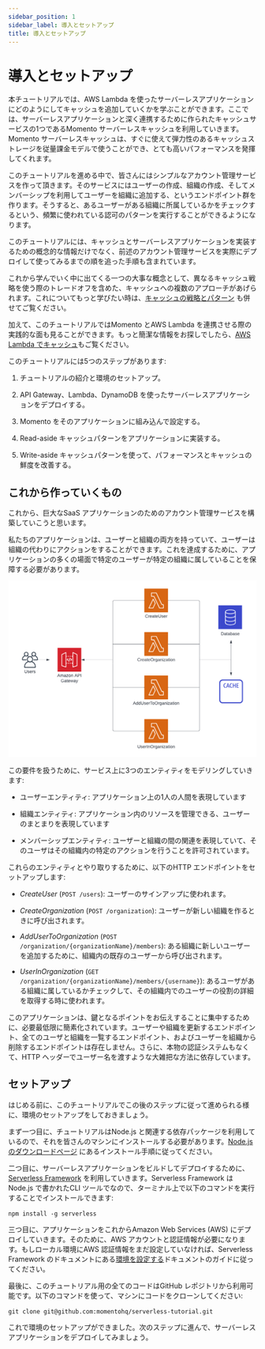 ```yaml
---
sidebar_position: 1
sidebar_label: 導入とセットアップ
title: 導入とセットアップ
---
```


# 導入とセットアップ

本チュートリアルでは、AWS Lambda を使ったサーバーレスアプリケーションにどのようにしてキャッシュを追加していくかを学ぶことができます。ここでは、サーバーレスアプリケーションと深く連携するために作られたキャッシュサービスの1つであるMomento サーバーレスキャッシュを利用していきます。Momento サーバーレスキャッシュは、すぐに使えて弾力性のあるキャッシュストレージを従量課金モデルで使うことができ、とても高いパフォーマンスを発揮してくれます。

このチュートリアルを進める中で、皆さんにはシンプルなアカウント管理サービスを作って頂きます。そのサービスにはユーザーの作成、組織の作成、そしてメンバーシップを利用してユーザーを組織に追加する、というエンドポイント群を作ります。そうすると、あるユーザーがある組織に所属しているかをチェックするという、頻繁に使われている認可のパターンを実行することができるようになります。

このチュートリアルには、キャッシュとサーバーレスアプリケーションを実装するための概念的な情報だけでなく、前述のアカウント管理サービスを実際にデプロイして使ってみるまでの順を追った手順も含まれています。

これから学んでいく中に出てくる一つの大事な概念として、異なるキャッシュ戦略を使う際のトレードオフを含めた、キャッシュへの複数のアプローチがあげられます。これについてもっと学びたい時は、[キャッシュの戦略とパターン](./../introduction/common-caching-patterns) も併せてご覧ください。

加えて、このチュートリアルではMomento とAWS Lambda を連携させる際の実践的な面も見ることができます。もっと簡潔な情報をお探しでしたら、[AWS Lambda でキャッシュ](./../guides/caching-with-aws-lambda)もご覧ください。

このチュートリアルには5つのステップがあります:

1.  チュートリアルの紹介と環境のセットアップ。

2.  API Gateway、Lambda、DynamoDB を使ったサーバーレスアプリケーションをデプロイする。

3.  Momento をそのアプリケーションに組み込んで設定する。

4.  Read-aside キャッシュパターンをアプリケーションに実装する。

5.  Write-aside キャッシュパターンを使って、パフォーマンスとキャッシュの鮮度を改善する。

## これから作っていくもの

これから、巨大なSaaS アプリケーションのためのアカウント管理サービスを構築していこうと思います。

私たちのアプリケーションは、ユーザーと組織の両方を持っていて、ユーザーは組織の代わりにアクションをすることができます。これを達成するために、アプリケーションの多くの場面で特定のユーザーが特定の組織に属していることを保障する必要があります。

![System architecture](images/architecture.png)

この要件を扱うために、サービス上に3つのエンティティをモデリングしていきます:

- ユーザーエンティティ: アプリケーション上の1人の人間を表現しています

- 組織エンティティ: アプリケーション内のリソースを管理できる、ユーザーのまとまりを表現しています

- メンバーシップエンティティ: ユーザーと組織の間の関連を表現していて、そのユーザはその組織内の特定のアクションを行うことを許可されています。

これらのエンティティとやり取りするために、以下のHTTP エンドポイントをセットアップします:

- _CreateUser_ (`POST /users`): ユーザーのサインアップに使われます。

- _CreateOrganization_ (`POST /organization`): ユーザーが新しい組織を作るときに呼び出されます。

- _AddUserToOrganization_ (`POST /organization/{organizationName}/members`): ある組織に新しいユーザーを追加するために、組織内の既存のユーザーから呼び出されます。

- _UserInOrganization_ (`GET /organization/{organizationName}/members/{username}`): あるユーザがある組織に属しているかチェックして、その組織内でのユーザーの役割の詳細を取得する時に使われます。

このアプリケーションは、鍵となるポイントをお伝えすることに集中するために、必要最低限に簡素化されています。ユーザーや組織を更新するエンドポイント、全てのユーザと組織を一覧するエンドポイント、およびユーザーを組織から削除するエンドポイントは存在しません。さらに、本物の認証システムもなくて、HTTP ヘッダーでユーザー名を渡すような大雑把な方法に依存しています。

## セットアップ

はじめる前に、このチュートリアルでこの後のステップに従って進められる様に、環境のセットアップをしておきましょう。

まず一つ目に、チュートリアルはNode.js と関連する依存パッケージを利用しているので、それを皆さんのマシンにインストールする必要があります。[Node.js のダウンロードページ](https://nodejs.org/en/download/) にあるインストール手順に従ってください。

二つ目に、サーバーレスアプリケーションをビルドしてデプロイするために、[Serverless Framework](https://www.serverless.com/framework/docs) を利用していきます。Serverless Framework はNode.js で書かれたCLI ツールでなので、ターミナル上で以下のコマンドを実行することでインストールできます:

    npm install -g serverless

三つ目に、アプリケーションをこれからAmazon Web Services (AWS) にデプロイしていきます。そのために、AWS アカウントと認証情報が必要になります。もしローカル環境にAWS 認証情報をまだ設定していなければ、Serverless Framework のドキュメントにある[環境を設定する](https://www.serverless.com/framework/docs/providers/aws/guide/credentials/)ドキュメントのガイドに従ってください。

最後に、このチュートリアル用の全てのコードはGitHub レポジトリから利用可能です。以下のコマンドを使って、マシンにコードをクローンしてください:

    git clone git@github.com:momentohq/serverless-tutorial.git

これで環境のセットアップができました。次のステップに進んで、サーバーレスアプリケーションをデプロイしてみましょう。
